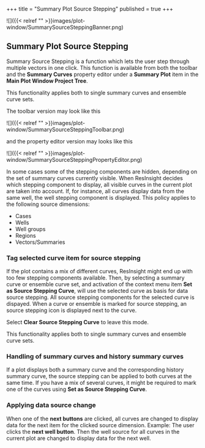 +++
title = "Summary Plot Source Stepping"
published = true
+++

![]({{< relref "" >}}images/plot-window/SummarySourceSteppingBanner.png)

## Summary Plot Source Stepping
Summary Source Stepping is a function which lets the user step through multiple vectors in one click. This function is available from both the toolbar and the **Summary Curves** property editor under a **Summary Plot** item in the **Main Plot Window Project Tree**.

This functionality applies both to single summary curves and ensemble curve sets.

The toolbar version may look like this

![]({{< relref "" >}}images/plot-window/SummarySourceSteppingToolbar.png)

and the property editor version may looks like this

![]({{< relref "" >}}images/plot-window/SummarySourceSteppingPropertyEditor.png)

In some cases some of the stepping components are hidden, depending on the set of summary curves currently visible. When ResInsight decides which stepping component to display, all visible curves in the current plot are taken into account. If, for instance, all curves display data from the same well, the well stepping component is displayed. This policy applies to the following source dimensions:
- Cases
- Wells
- Well groups
- Regions
- Vectors/Summaries

### Tag selected curve item for source stepping
If the plot contains a mix of different curves, ResInsight might end up with too few stepping components available. Then, by selecting a summary curve or ensemble curve set, and activation of the context menu item **Set as Source Stepping Curve**, will use the selected curve as basis for data source stepping. All source stepping components for the selected curve is dispayed. When a curve or ensemble is marked for source stepping, an source stepping icon is displayed next to the curve.

Select **Clear Source Stepping Curve** to leave this mode.

This functionality applies both to single summary curves and ensemble curve sets.

### Handling of summary curves and history summary curves
If a plot displays both a summary curve and the corresponding history summary curve, the source stepping can be applied to both curves at the same time. If you have a mix of several curves, it might be required to mark one of the curves using **Set as Source Stepping Curve**.

### Applying data source change
When one of the **next buttons** are clicked, all curves are changed to display data for the next item for the clicked source dimension. Example: The user clicks the **next well button**. Then the well source for all curves in the current plot are changed to display data for the next well.
